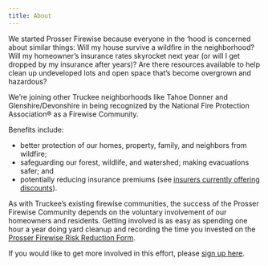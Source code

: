 ```yaml
---
title: About
---
```


We started Prosser Firewise because everyone in the ‘hood is concerned
about similar things: Will my house survive a wildfire in the
neighborhood? Will my homeowner’s insurance rates skyrocket next year
(or will I get dropped by my insurance after years)? Are there
resources available to help clean up undeveloped lots and open space
that’s become overgrown and hazardous?

We’re joining other Truckee neighborhoods like Tahoe Donner and
Glenshire/Devonshire in being recognized by the National Fire
Protection Association® as a Firewise Community.

Benefits include:

- better protection of our homes, property, family, and neighbors from
wildfire;
- safeguarding our forest, wildlife, and watershed; making
evacuations safer; and
- potentially reducing insurance premiums (see [insurers currently offering discounts](https://www.insurance.ca.gov/01-consumers/105-type/95-guides/03-res/Insurers-Currently-Offering-Discounts.cfm)).

As with Truckee’s existing firewise communities, the success of the
Prosser Firewise Community depends on the voluntary involvement of our
homeowners and residents. Getting involved is as easy as spending one
hour a year doing yard cleanup and recording the time you invested on
the [Prosser Firewise Risk Reduction Form](https://forms.gle/91CGZHuW7Pwp2G5m9).

If you would like to get more involved in this effort, please [sign up here](/sign-up).
